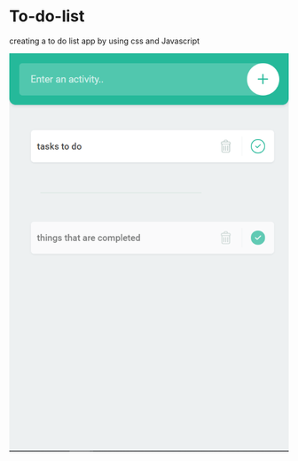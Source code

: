 # To-do-list
creating a to do list app by using css and Javascript

![image of to do list app](https://github.com/Renkon117/image/blob/master/image_of_todolistApp.PNG)

